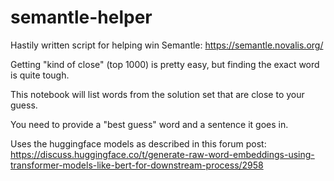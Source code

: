# semantle-helper
Hastily written script for helping win Semantle: https://semantle.novalis.org/

Getting "kind of close" (top 1000) is pretty easy, but finding the exact word is quite tough.

This notebook will list words from the solution set that are close to your guess. 

You need to provide a "best guess" word and a sentence it goes in.

Uses the huggingface models as described in this forum post:
https://discuss.huggingface.co/t/generate-raw-word-embeddings-using-transformer-models-like-bert-for-downstream-process/2958

